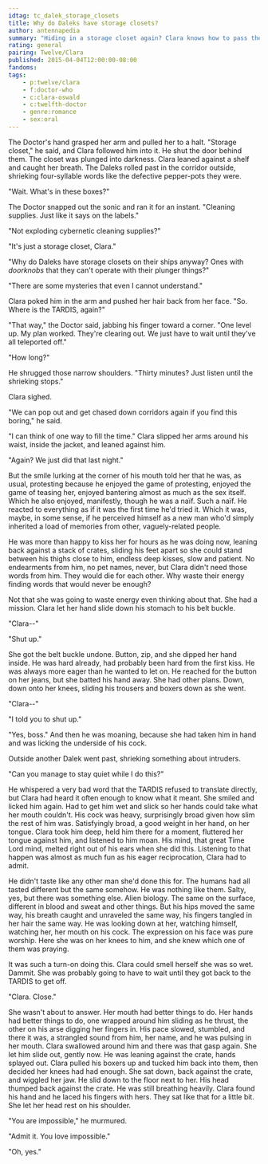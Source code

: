 ```yaml
---
idtag: tc_dalek_storage_closets
title: Why do Daleks have storage closets?
author: antennapedia
summary: "Hiding in a storage closet again? Clara knows how to pass the time."
rating: general
pairing: Twelve/Clara
published: 2015-04-04T12:00:00-08:00
fandoms:
tags:
    - p:twelve/clara
    - f:doctor-who
    - c:clara-oswald
    - c:twelfth-doctor
    - genre:romance
    - sex:oral
---
```

The Doctor's hand grasped her arm and pulled her to a halt. "Storage closet," he said, and Clara followed him into it. He shut the door behind them. The closet was plunged into darkness. Clara leaned against a shelf and caught her breath. The Daleks rolled past in the corridor outside, shrieking four-syllable words like the defective pepper-pots they were.

"Wait. What's in these boxes?"

The Doctor snapped out the sonic and ran it for an instant. "Cleaning supplies. Just like it says on the labels."

"Not exploding cybernetic cleaning supplies?"

"It's just a storage closet, Clara."

"Why do Daleks have storage closets on their ships anyway? Ones with *doorknobs* that they can't operate with their plunger things?"

"There are some mysteries that even I cannot understand."

Clara poked him in the arm and pushed her hair back from her face. "So. Where is the TARDIS, again?"

"That way," the Doctor said, jabbing his finger toward a corner. "One level up. My plan worked. They're clearing out. We just have to wait until they've all teleported off."

"How long?"

He shrugged those narrow shoulders. "Thirty minutes? Just listen until the shrieking stops."

Clara sighed.

"We can pop out and get chased down corridors again if you find this boring," he said.

"I can think of one way to fill the time." Clara slipped her arms around his waist, inside the jacket, and leaned against him.

"Again? We just did that last night."

But the smile lurking at the corner of his mouth told her that he was, as usual, protesting because he enjoyed the game of protesting, enjoyed the game of teasing her, enjoyed bantering almost as much as the sex itself. Which he also enjoyed, manifestly, though he was a naïf. Such a naïf. He reacted to everything as if it was the first time he'd tried it. Which it was, maybe, in some sense, if he perceived himself as a new man who'd simply inherited a load of memories from other, vaguely-related people.

He was more than happy to kiss her for hours as he was doing now, leaning back against a stack of crates, sliding his feet apart so she could stand between his thighs close to him, endless deep kisses, slow and patient. No endearments from him, no pet names, never, but Clara didn't need those words from him. They would die for each other. Why waste their energy finding words that would never be enough?

Not that she was going to waste energy even thinking about that. She had a mission. Clara let her hand slide down his stomach to his belt buckle.

"Clara--"

"Shut up."

She got the belt buckle undone. Button, zip, and she dipped her hand inside. He was hard already, had probably been hard from the first kiss. He was always more eager than he wanted to let on. He reached for the button on her jeans, but she batted his hand away. She had other plans. Down, down onto her knees, sliding his trousers and boxers down as she went.

"Clara--"

"I told you to shut up."

"Yes, boss." And then he was moaning, because she had taken him in hand and was licking the underside of his cock.

Outside another Dalek went past, shrieking something about intruders.

"Can you manage to stay quiet while I do this?"

He whispered a very bad word that the TARDIS refused to translate directly, but Clara had heard it often enough to know what it meant. She smiled and licked him again. Had to get him wet and slick so her hands could take what her mouth couldn't. His cock was heavy, surprisingly broad given how slim the rest of him was. Satisfyingly broad, a good weight in her hand, on her tongue. Clara took him deep, held him there for a moment, fluttered her tongue against him, and listened to him moan. His mind, that great Time Lord mind, melted right out of his ears when she did this. Listening to that happen was almost as much fun as his eager reciprocation, Clara had to admit.

He didn't taste like any other man she'd done this for. The humans had all tasted different but the same somehow. He was nothing like them. Salty, yes, but there was something else. Alien biology. The same on the surface, different in blood and sweat and other things. But his hips moved the same way, his breath caught and unraveled the same way, his fingers tangled in her hair the same way. He was looking down at her, watching himself, watching her, her mouth on his cock. The expression on his face was pure worship. Here she was on her knees to him, and she knew which one of them was praying.

It was such a turn-on doing this. Clara could smell herself she was so wet. Dammit. She was probably going to have to wait until they got back to the TARDIS to get off.

"Clara. Close."

She wasn't about to answer. Her mouth had better things to do. Her hands had better things to do, one wrapped around him sliding as he thrust, the other on his arse digging her fingers in. His pace slowed, stumbled, and there it was, a strangled sound from him, her name, and he was pulsing in her mouth. Clara swallowed around him and there was that gasp again. She let him slide out, gently now. He was leaning against the crate, hands splayed out. Clara pulled his boxers up and tucked him back into them, then decided her knees had had enough. She sat down, back against the crate, and wiggled her jaw. He slid down to the floor next to her. His head thumped back against the crate. He was still breathing heavily. Clara found his hand and he laced his fingers with hers. They sat like that for a little bit. She let her head rest on his shoulder.

"You are impossible," he murmured.

"Admit it. You love impossible."

"Oh, yes."
